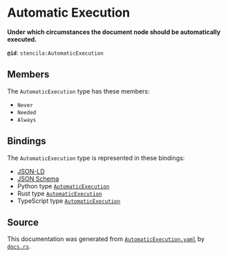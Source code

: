 # Automatic Execution

**Under which circumstances the document node should be automatically executed.**

**`@id`**: `stencila:AutomaticExecution`

## Members

The `AutomaticExecution` type has these members:

- `Never`
- `Needed`
- `Always`

## Bindings

The `AutomaticExecution` type is represented in these bindings:

- [JSON-LD](https://stencila.dev/AutomaticExecution.jsonld)
- [JSON Schema](https://stencila.dev/AutomaticExecution.schema.json)
- Python type [`AutomaticExecution`](https://github.com/stencila/stencila/blob/main/python/python/stencila/types/automatic_execution.py)
- Rust type [`AutomaticExecution`](https://github.com/stencila/stencila/blob/main/rust/schema/src/types/automatic_execution.rs)
- TypeScript type [`AutomaticExecution`](https://github.com/stencila/stencila/blob/main/typescript/src/types/AutomaticExecution.ts)

## Source

This documentation was generated from [`AutomaticExecution.yaml`](https://github.com/stencila/stencila/blob/main/schema/AutomaticExecution.yaml) by [`docs.rs`](https://github.com/stencila/stencila/blob/main/rust/schema-gen/src/docs.rs).